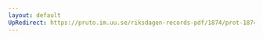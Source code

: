 ```yaml
---
layout: default
UpRedirect: https://pruto.im.uu.se/riksdagen-records-pdf/1874/prot-1874--fk--511/prot-1874--fk--511_015.pdf
---
```

